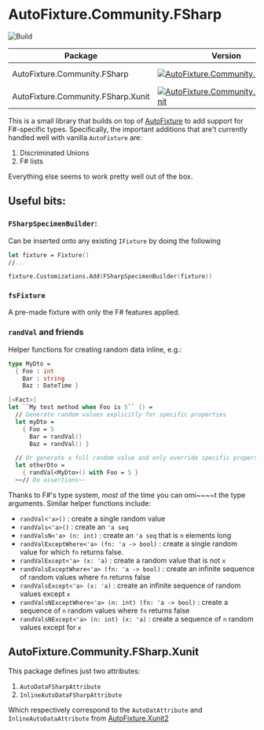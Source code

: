 # AutoFixture.Community.FSharp

![Build](https://github.com/josh-degraw/AutoFixture.Community.FSharp/workflows/Build/badge.svg)

| Package | Version | Downloads |
| ------- | ------- | --------- |
| AutoFixture.Community.FSharp       | [![AutoFixture.Community.FSharp](https://img.shields.io/nuget/v/AutoFixture.Community.FSharp)](https://www.nuget.org/packages/AutoFixture.Community.FSharp)            | [![Downloads](https://img.shields.io/nuget/dt/AutoFixture.Community.FSharp.svg)](https://www.nuget.org/packages/AutoFixture.Community.FSharp) |
| AutoFixture.Community.FSharp.Xunit | [![AutoFixture.Community.FSharp.Xunit](https://img.shields.io/nuget/v/AutoFixture.Community.FSharp.Xunit)](https://www.nuget.org/packages/AutoFixture.Community.FSharp.Xunit) | [![Downloads](https://img.shields.io/nuget/dt/AutoFixture.Community.FSharp.Xunit.svg)](https://www.nuget.org/packages/AutoFixture.Community.FSharp.Xunit) |

This is a small library that builds on top of [AutoFixture](https://github.com/AutoFixture/AutoFixture) to add support
for F#-specific types.
Specifically, the important additions that are't currently handled well with vanilla `AutoFixture` are:

1. Discriminated Unions
2. F# lists

Everything else seems to work pretty well out of the box.

## Useful bits:

### `FSharpSpecimenBuilder`:

Can be inserted onto any existing `IFixture` by doing the following

```fsharp
let fixture = Fixture()
//...

fixture.Customizations.Add(FSharpSpecimenBuilder(fixture))
```

### `fsFixture`

A pre-made fixture with only the F# features applied.

### `randVal` and friends

Helper functions for creating random data inline, e.g.:

```fsharp
type MyDto =
  { Foo : int
    Bar : string
    Baz : DateTime }

[<Fact>]
let ``My test method when Foo is 5`` () =
  // Generate random values explicitly for specific properties
  let myDto =
    { Foo = 5
      Bar = randVal()
      Baz = randVal() }

  // Or generate a full random value and only override specific properties
  let otherDto =
    { randVal<MyDto>() with Foo = 5 }
  ~~// Do assertions~~
```

Thanks to F#'s type system, _most_ of the time you can omi~~~~t the type arguments.
Similar helper functions include:

- `randVal<'a>()` : create a single random value
- `randVals<'a>()` : create an `'a seq`
- `randValsN<'a> (n: int)` : create an `'a seq` that is `n` elements long
- `randValExceptWhere<'a> (fn: 'a -> bool)` : create a single random value for which `fn` returns false.
- `randValExcept<'a> (x: 'a)` : create a random value that is not `x`
- `randValsExceptWhere<'a> (fn: 'a -> bool)` : create an infinite sequence of random values where `fn` returns false
- `randValsExcept<'a> (x: 'a)` : create an infinite sequence of random values except `x`
- `randValsNExceptWhere<'a> (n: int) (fn: 'a -> bool)` : create a sequence of `n` random values where `fn` returns false
- `randValsNExcept<'a> (n: int) (x: 'a)` : create a sequence of `n` random values except for `x`

## AutoFixture.Community.FSharp.Xunit

This package defines just two attributes:

1. `AutoDataFSharpAttribute`
2. `InlineAutoDataFSharpAttribute`

Which respectively correspond to the `AutoDatAttribute` and `InlineAutoDataAttribute`
from [AutoFixture.Xunit2](https://blog.ploeh.dk/2010/10/08/AutoDataTheorieswithAutoFixture/)
